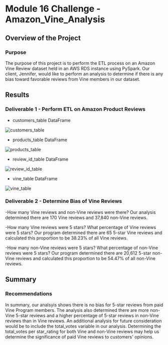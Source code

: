 # Module 16 Challenge - Amazon_Vine_Analysis

## Overview of the Project

### Purpose
The purpose of this project is to perform the ETL process on an Amazon Vine Review dataset held in an AWS RDS instance using PySpark. Our client, Jennifer, would like to perform an analysis to determine if there is any bias toward favorable reviews from Vine members in our dataset. 

## Results

### Deliverable 1 - Perform ETL on Amazon Product Reviews

- customers_table DataFrame

![customers_table](https://user-images.githubusercontent.com/103288980/192431224-c1e61785-8fcd-4bbc-9111-7733aa9cc872.PNG)

- products_table DataFrame

![products_table](https://user-images.githubusercontent.com/103288980/192431250-dd18515b-e9d7-40d5-a1fb-de096d516ac0.PNG)

- review_id_table DataFrame

![review_id_table](https://user-images.githubusercontent.com/103288980/192431265-cb7fab15-f26e-4897-8a04-4da44b473b13.PNG)

- vine_table DataFrame

![vine_table](https://user-images.githubusercontent.com/103288980/192431275-e1ccf08c-1f39-4b1c-ac14-48b07c6a3e38.PNG)

### Deliverable 2 - Determine Bias of Vine Reviews 

-How many Vine reviews and non-Vine reviews were there?
Our analysis determined there are 170 Vine reviews and 37,840 non-Vine reviews.

-How many Vine reviews were 5 stars? What percentage of Vine reviews were 5 stars? 
Our program determined there are 65 5-star Vine reviews and calculated this proportion to be 38.23% of all Vine reviews.

-How many non-Vine reviews were 5 stars? What percentage of non-Vine reviews were 5 stars?
Our program determined there are 20,612 5-star non-Vine reviews and calculated this proportion to be 54.47% of all non-Vine reviews.

## Summary

### Recommendations
In summary, our analsyis shows there is no bias for 5-star reviews from paid Vine Program members. The analysis also determined there are more non-Vine 5-star reviews and a higher percentage of 5-star reviews in non-Vine reviews than in Vine reviews.
An additional analysis for future consideration would be to include the total_votes variable in our analysis. Determining the total_votes per star_rating for both Vine and non-Vine reviews may help us determine the significance of paid Vine reviews to customers' opinions.
